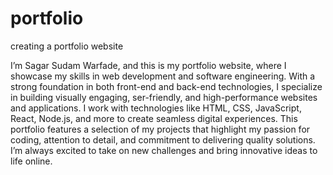 # portfolio
creating a portfolio website


I’m Sagar Sudam Warfade, and this is my portfolio website, where I showcase my skills 
in web development and software engineering. With a strong foundation in both 
front-end and back-end technologies, I specialize in building visually engaging,
ser-friendly, and high-performance websites and applications. I work with 
technologies like HTML, CSS, JavaScript, React, Node.js, and more to create seamless
digital experiences. This portfolio features a selection of my projects that highlight
my passion for coding, attention to detail, and commitment to delivering quality 
solutions. I’m always excited to take on new challenges and bring innovative ideas to life online.